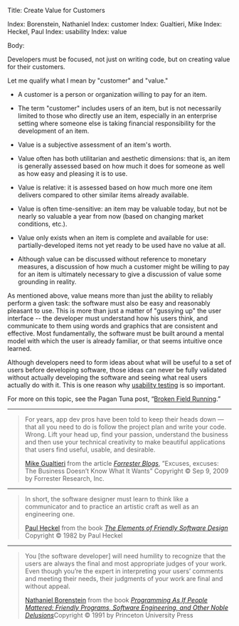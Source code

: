 Title: Create Value for Customers

Index: Borenstein, Nathaniel
Index: customer
Index: Gualtieri, Mike
Index: Heckel, Paul
Index: usability
Index: value

Body:

Developers must be focused, not just on writing code, but on creating value for their customers.

Let me qualify what I mean by "customer" and "value."

* A customer is a person or organization willing to pay for an item.

* The term "customer" includes users of an item, but is not necessarily limited to those who directly use an item, especially in an enterprise setting where someone else is taking financial responsibility for the development of an item.

* Value is a subjective assessment of an item's worth.

* Value often has both utilitarian and aesthetic dimensions: that is, an item is generally assessed based on how much it does for someone as well as how easy and pleasing it is to use.

* Value is relative: it is assessed based on how much more one item delivers compared to other similar items already available.

* Value is often time-sensitive: an item may be valuable today, but not be nearly so valuable a year from now (based on changing market conditions, etc.).

* Value only exists when an item is complete and available for use: partially-developed items not yet ready to be used have no value at all.

* Although value can be discussed without reference to monetary measures, a discussion of how much a customer might be willing to pay for an item is ultimately necessary to give a discussion of value some grounding in reality.

As mentioned above, value means more than just the ability to reliably perform  a given task: the software must also be easy and reasonably pleasant to use.  This is more than just a matter of "gussying up" the user interface -- the developer must understand how his users think, and communicate to them using words and graphics that are consistent and effective. Most fundamentally, the software must be built around a mental model with which the user is already familiar, or that seems intuitive once learned.

Although developers need to form ideas about what will be useful to a set of users before developing software, those ideas can never be fully validated without actually developing the software and seeing what real users actually do with it. This is one reason why <a href="https://en.wikipedia.org/wiki/Usability_testing" class="reflink" target="ref">usability testing</a> is so important.

For more on this topic, see the Pagan Tuna post, &ldquo;<a href="http://www.pagantuna.com/posts/broken-field-running.html" class="reflink" target="ref">Broken Field Running</a>.&rdquo;

----

<blockquote>
<p>
For years, app dev pros have been told to keep their heads down &#8212; that all you need to do is follow the project plan and write your code. Wrong. Lift your head up, find your passion, understand the business and then use your technical creativity to make beautiful applications that users find useful, usable, and desirable.</p>

<p class="bq-footer">
<a href="https://www.forrester.com/Mike-Gualtieri">Mike Gualtieri</a> from the article <cite><a href="bibliography.html#gualtieri-2009">Forrester Blogs</a></cite>, &#8221;Excuses, excuses: The Business Doesn&#8217;t Know What It Wants&#8221; Copyright &copy; Sep 9, 2009 by Forrester Research, Inc.
</p>
</blockquote>

----

<blockquote>
<p>
In short, the software designer must learn to think like a communicator and to practice an artistic craft as well as an engineering one.</p>

<p class="bq-footer">
<a href="http://en.wikipedia.org/wiki/Paul_Heckel">Paul Heckel</a> from the book <cite><a href="bibliography.html#heckel-1994">The Elements of Friendly Software Design</a></cite> Copyright &copy; 1982 by Paul Heckel
</p>
</blockquote>

----

<blockquote>
<p>
You [the software developer] will need humility to recognize that the users are always the final and most appropriate judges of your work. Even though you&#8217;re the expert in interpreting your users&#8217; comments and meeting their needs, their judgments of your work are final and without appeal. </p>

<p class="bq-footer">
<a href="http://en.wikipedia.org/wiki/Nathaniel_Borenstein">Nathaniel Borenstein</a> from the book <cite><a href="bibliography.html#borenstein-1991">Programming As If People Mattered: Friendly Programs, Software Engineering, and Other Noble Delusions</a></cite>Copyright &copy; 1991 by Princeton University Press
</p>
</blockquote>


[ut]: https://en.wikipedia.org/wiki/Usability_testing

